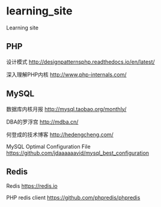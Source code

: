 # learning_site
Learning site
## PHP
设计模式 http://designpatternsphp.readthedocs.io/en/latest/

深入理解PHP内核 http://www.php-internals.com/

## MySQL
  数据库内核月报 http://mysql.taobao.org/monthly/
  
  DBA的罗浮宫 http://mdba.cn/
  
  何登成的技术博客 http://hedengcheng.com/
  
  MySQL Optimal Configuration File https://github.com/jdaaaaaavid/mysql_best_configuration
  
## Redis

  Redis https://redis.io
  
  PHP redis client https://github.com/phpredis/phpredis
